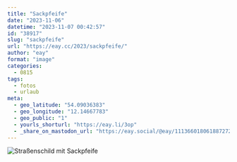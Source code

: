 ```yaml
---
title: "Sackpfeife"
date: "2023-11-06"
datetime: "2023-11-07 00:42:57"
id: "38917"
slug: "sackpfeife"
url: "https://eay.cc/2023/sackpfeife/"
author: "eay"
format: "image"
categories:
  - 0815
tags:
  - fotos
  - urlaub
meta:
  - geo_latitude: "54.09036383"
  - geo_longitude: "12.14667783"
  - geo_public: "1"
  - yourls_shorturl: "https://eay.li/3op"
  - _share_on_mastodon_url: "https://eay.social/@eay/111366018061887272"
---
```


![Straßenschild mit Sackpfeife](https://eay.cc/uploads/2023/sackpfeife.jpg)
